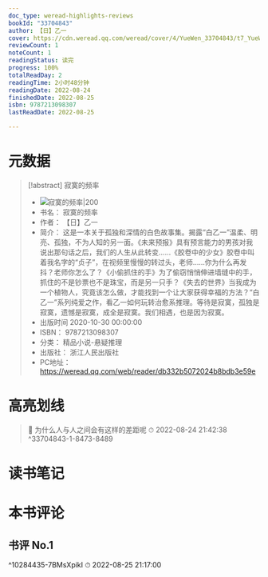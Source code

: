 ```yaml
---
doc_type: weread-highlights-reviews
bookId: "33704843"
author: 【日】乙一
cover: https://cdn.weread.qq.com/weread/cover/4/YueWen_33704843/t7_YueWen_33704843.jpg
reviewCount: 1
noteCount: 1
readingStatus: 读完
progress: 100%
totalReadDay: 2
readingTime: 2小时48分钟
readingDate: 2022-08-24
finishedDate: 2022-08-25
isbn: 9787213098307
lastReadDate: 2022-08-25

---
```

# 元数据
> [!abstract] 寂寞的频率
> - ![ 寂寞的频率|200](https://cdn.weread.qq.com/weread/cover/4/YueWen_33704843/t7_YueWen_33704843.jpg)
> - 书名： 寂寞的频率
> - 作者： 【日】乙一
> - 简介： 这是一本关于孤独和深情的白色故事集。揭露“白乙一”温柔、明亮、孤独，不为人知的另一面。《未来预报》具有预言能力的男孩对我说出那句话之后，我们的人生从此转变……《胶卷中的少女》胶卷中叫着我名字的“贞子”，在视频里慢慢的转过头，老师……你为什么再发抖？老师你怎么了？《小偷抓住的手》为了偷窃悄悄伸进墙缝中的手，抓住的不是钞票也不是珠宝，而是另一只手？《失去的世界》当我成为一个植物人，究竟该怎么做，才能找到一个让大家获得幸福的方法？“白乙一”系列纯爱之作，看乙一如何玩转治愈系推理。等待是寂寞，孤独是寂寞，遗憾是寂寞，成全是寂寞。我们相遇，也是因为寂寞。
> - 出版时间 2020-10-30 00:00:00
> - ISBN： 9787213098307
> - 分类： 精品小说-悬疑推理
> - 出版社： 浙江人民出版社
> - PC地址：https://weread.qq.com/web/reader/db332b5072024b8bdb3e59e

# 高亮划线



> 📌 为什么人与人之间会有这样的差距呢 
> ⏱ 2022-08-24 21:42:38 ^33704843-1-8473-8489

# 读书笔记

# 本书评论

## 书评 No.1 
 ^10284435-7BMsXpikI
⏱ 2022-08-25 21:17:00
